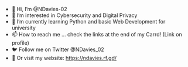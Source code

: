 - 👋 Hi, I’m @NDavies-02
- 👀 I’m interested in Cybersecurity and Digital Privacy
- 🌱 I’m currently learning Python and basic Web Development for university
- 📫 How to reach me ... check the links at the end of my Carrd! (Link on profile)
- 🐦 Follow me on Twitter @NDavies_02
- 📎  Or visit my website: https://ndavies.rf.gd/
